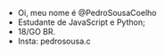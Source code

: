 - Oi, meu nome é @PedroSousaCoelho
- Estudante de JavaScript e Python;
- 18/GO BR.
- Insta: pedrosousa.c

<!---
PedroSousaCoelho/PedroSousaCoelho is a ✨ special ✨ repository because its `README.md` (this file) appears on your GitHub profile.
You can click the Preview link to take a look at your changes.
--->
